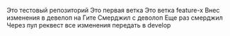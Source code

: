 Это тестовый репозиторий
Это первая ветка
Это ветка feature-x
Внес изменения в девелоп на Гите
Смерджил с деволоп
Еще раз смерджил
Через пул реквест все изменения передать в develop
